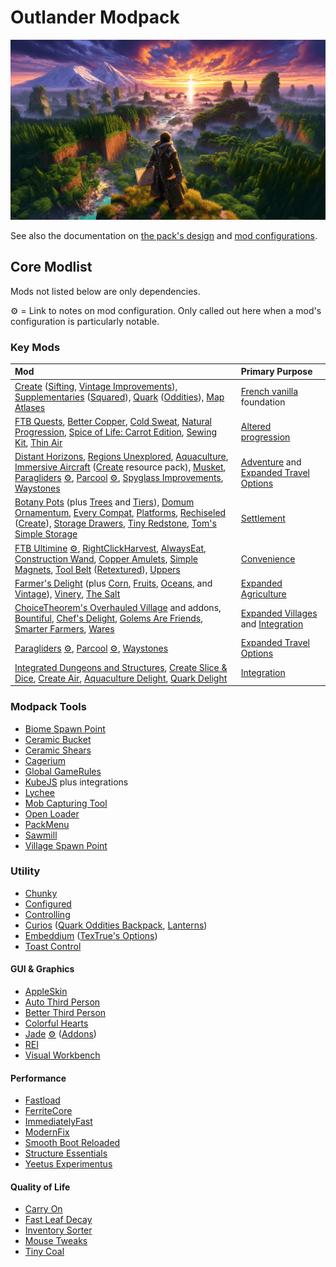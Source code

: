 # Outlander Modpack

![ChatGPT / DallE 3 image as temporary placeholder to establish mood](packmenu/resources/assets/packmenu/textures/gui/background.png)

See also the documentation on [the pack's design](design.md) and
[mod configurations](config.md).

## Core Modlist

Mods not listed below are only dependencies.

⚙️ = Link to notes on mod configuration. Only called out here when a mod's
configuration is particularly notable.

### Key Mods

<!-- deno-fmt-ignore -->

| Mod | Primary Purpose |
| :-- | :----------- |
| [Create](https://curseforge.com/minecraft/mc-mods/create) ([Sifting](https://www.curseforge.com/minecraft/mc-mods/create-sifting), [Vintage Improvements](https://www.curseforge.com/minecraft/mc-mods/create-vintage-improvements)), [Supplementaries](https://curseforge.com/minecraft/mc-mods/supplementaries) ([Squared](https://curseforge.com/minecraft/mc-mods/supplementaries-squared)), [Quark](https://curseforge.com/minecraft/mc-mods/quark) ([Oddities](https://www.curseforge.com/minecraft/mc-mods/quark-oddities)), [Map Atlases](https://curseforge.com/minecraft/mc-mods/map-atlases-forge) | [French vanilla](design.md#1-french-vanilla) foundation |
| [FTB Quests](https://curseforge.com/minecraft/mc-mods/ftb-quests-forge), [Better Copper](https://www.curseforge.com/minecraft/mc-mods/better-copper-armor-and-tools), [Cold Sweat](https://www.curseforge.com/minecraft/mc-mods/cold-sweat), [Natural Progression](https://www.curseforge.com/minecraft/mc-mods/natural-progressions), [Spice of Life: Carrot Edition](https://curseforge.com/minecraft/mc-mods/spice-of-life-carrot-edition), [Sewing Kit](https://www.curseforge.com/minecraft/mc-mods/sewing-kit), [Thin Air](https://www.curseforge.com/minecraft/mc-mods/new-thin-air) | [Altered progression](design.md#2-altered-progression) |
| [Distant Horizons](https://www.curseforge.com/minecraft/mc-mods/distant-horizons), [Regions Unexplored](https://www.curseforge.com/minecraft/mc-mods/regions-unexplored), [Aquaculture](https://curseforge.com/minecraft/mc-mods/aquaculture), [Immersive Aircraft](https://www.curseforge.com/minecraft/mc-mods/immersive-aircraft) ([Create](https://www.curseforge.com/minecraft/texture-packs/create-immersive-aircrafts-resource-pack) resource pack), [Musket](https://www.curseforge.com/minecraft/mc-mods/ewewukeks-musket-mod), [Paragliders](https://curseforge.com/minecraft/mc-mods/paragliders) [⚙️](config.md#paragliders), [Parcool](https://curseforge.com/minecraft/mc-mods/parcool) [⚙️](config.md#parcool), [Spyglass Improvements](https://curseforge.com/minecraft/mc-mods/spyglass-improvements), [Waystones](https://curseforge.com/minecraft/mc-mods/waystones) | [Adventure](design.md#3-adventure) and [Expanded Travel Options](design.md#expanded-travel-options) |
| [Botany Pots](https://www.curseforge.com/minecraft/mc-mods/botany-pots) (plus [Trees](https://www.curseforge.com/minecraft/mc-mods/botany-trees) and [Tiers](https://www.curseforge.com/minecraft/mc-mods/botany-pots-tiers)), [Domum Ornamentum](https://www.curseforge.com/minecraft/mc-mods/domum-ornamentum), [Every Compat](https://www.curseforge.com/minecraft/mc-mods/every-compat), [Platforms](https://www.curseforge.com/minecraft/mc-mods/platforms), [Rechiseled](https://www.curseforge.com/minecraft/mc-mods/rechiseled) ([Create](https://www.curseforge.com/minecraft/mc-mods/rechiseled-create)), [Storage Drawers](https://curseforge.com/minecraft/mc-mods/storage-drawers), [Tiny Redstone](https://www.curseforge.com/minecraft/mc-mods/tiny-redstone), [Tom's Simple Storage](https://www.curseforge.com/minecraft/mc-mods/toms-storage) | [Settlement](design.md#4-settlement) |
| [FTB Ultimine](https://curseforge.com/minecraft/mc-mods/ftb-ultimine-forge) [⚙️](config.md#ftb-ultimine), [RightClickHarvest](https://www.curseforge.com/minecraft/mc-mods/rightclickharvest), [AlwaysEat](https://www.curseforge.com/minecraft/mc-mods/alwayseat), [Construction Wand](https://www.curseforge.com/minecraft/mc-mods/construction-wand), [Copper Amulets](https://www.curseforge.com/minecraft/mc-mods/copper-amulets), [Simple Magnets](https://www.curseforge.com/minecraft/mc-mods/simple-magnets), [Tool Belt](https://www.curseforge.com/minecraft/mc-mods/tool-belt) ([Retextured](https://www.curseforge.com/minecraft/texture-packs/tool-belt-retextured)), [Uppers](https://www.curseforge.com/minecraft/mc-mods/uppers)  | [Convenience](design.md#6-convenience) |
| [Farmer's Delight](https://curseforge.com/minecraft/mc-mods/farmers-delight) (plus [Corn](https://www.curseforge.com/minecraft/mc-mods/corn-delight), [Fruits](https://www.curseforge.com/minecraft/mc-mods/fruits-delight), [Oceans](https://www.curseforge.com/minecraft/mc-mods/oceans-delight), and [Vintage](https://www.curseforge.com/minecraft/mc-mods/vintage-delight)), [Vinery](https://www.curseforge.com/minecraft/mc-mods/lets-do-vinery/screenshots), [The Salt](https://curseforge.com/minecraft/mc-mods/salt) | [Expanded Agriculture](design.md#expanded-agriculture) |
| [ChoiceTheorem's Overhauled Village](https://www.curseforge.com/minecraft/mc-mods/choicetheorems-overhauled-village) and addons, [Bountiful](https://www.curseforge.com/minecraft/mc-mods/bountiful), [Chef's Delight](https://www.curseforge.com/minecraft/mc-mods/chefs-delight-forge), [Golems Are Friends](https://www.curseforge.com/minecraft/mc-mods/golemsarefriends), [Smarter Farmers](https://legacy.curseforge.com/minecraft/mc-mods/smarter-farmers-farmers-replant), [Wares](https://www.curseforge.com/minecraft/mc-mods/wares) | [Expanded Villages](design.md#expanded-villages) and [Integration](design.md#5-integration) |
| [Paragliders](https://curseforge.com/minecraft/mc-mods/paragliders) [⚙️](config.md#paragliders), [Parcool](https://curseforge.com/minecraft/mc-mods/parcool) [⚙️](config.md#parcool), [Waystones](https://curseforge.com/minecraft/mc-mods/waystones) | [Expanded Travel Options](design.md#expanded-travel-options) |
| [Integrated Dungeons and Structures](https://curseforge.com/minecraft/mc-mods/idas), [Create Slice & Dice](https://www.curseforge.com/minecraft/mc-mods/slice-and-dice), [Create Air](https://www.curseforge.com/minecraft/mc-mods/new-thin-air), [Aquaculture Delight](https://www.curseforge.com/minecraft/mc-mods/aquaculture-delight), [Quark Delight](https://www.curseforge.com/minecraft/mc-mods/quark-delight) | [Integration](design.md#5-integration) |

### Modpack Tools

- [Biome Spawn Point](https://www.curseforge.com/minecraft/mc-mods/biome-spawn-point)
- [Ceramic Bucket](https://www.curseforge.com/minecraft/mc-mods/ceramic-bucket)
- [Ceramic Shears](https://www.curseforge.com/minecraft/mc-mods/ceramic-shears)
- [Cagerium](https://curseforge.com/minecraft/mc-mods/cagerium)
- [Global GameRules](https://www.curseforge.com/minecraft/mc-mods/global-gamerules)
- [KubeJS](https://curseforge.com/minecraft/mc-mods/jubejs) plus integrations
- [Lychee](https://curseforge.com/minecraft/mc-mods/lychee)
- [Mob Capturing Tool](https://curseforge.com/minecraft/mc-mods/mob-capturing-tool)
- [Open Loader](https://curseforge.com/minecraft/mc-mods/open-loader)
- [PackMenu](https://curseforge.com/minecraft/mc-mods/packmenu)
- [Sawmill](https://curseforge.com/minecraft/mc-mods/sawmill)
- [Village Spawn Point](https://www.curseforge.com/minecraft/mc-mods/village-spawn-point)

### Utility

- [Chunky](https://curseforge.com/minecraft/mc-mods/chunky-pregenerator-forge)
- [Configured](https://curseforge.com/minecraft/mc-mods/configured)
- [Controlling](https://curseforge.com/minecraft/mc-mods/controlling)
- [Curios](https://curseforge.com/minecraft/mc-mods/curios)
  ([Quark Oddities Backpack](https://curseforge.com/minecraft/mc-mods/curios-quark-oddities-backpack),
  [Lanterns](https://curseforge.com/minecraft/mc-mods/curious-lanterns))
- [Embeddium](https://curseforge.com/minecraft/mc-mods/embeddium)
  ([TexTrue's Options](https://curseforge.com/minecraft/mc-mods/textrues-embeddium-options))
- [Toast Control](https://curseforge.com/minecraft/mc-mods/toast-control)

#### GUI & Graphics

- [AppleSkin](https://curseforge.com/minecraft/mc-mods/apple-skin)
- [Auto Third Person](https://curseforge.com/minecraft/mc-mods/auto-third-person)
- [Better Third Person](https://curseforge.com/minecraft/mc-mods/better-third-person)
- [Colorful Hearts](https://curseforge.com/minecraft/mc-mods/colorful-hearts)
- [Jade](https://www.curseforge.com/minecraft/mc-mods/jade) [⚙️](config.md#jade)
  ([Addons](https://www.curseforge.com/minecraft/mc-mods/jade-addons))
- [REI](https://curseforge.com/minecraft/mc-mods/roughly-enough-items)
- [Visual Workbench](https://curseforge.com/minecraft/mc-mods/visual-workbench)

#### Performance

- [Fastload](https://curseforge.com/minecraft/mc-mods/fastload)
- [FerriteCore](https://www.curseforge.com/minecraft/mc-mods/ferritecore)
- [ImmediatelyFast](https://curseforge.com/minecraft/mc-mods/immediatelyfast)
- [ModernFix](https://www.curseforge.com/minecraft/mc-mods/modernfix)
- [Smooth Boot Reloaded](https://curseforge.com/minecraft/mc-mods/smooth-boot-reloaded)
- [Structure Essentials](https://curseforge.com/minecraft/mc-mods/structure-essentials-forge-fabric)
- [Yeetus Experimentus](https://www.curseforge.com/minecraft/mc-mods/yeetusexperimentus)

#### Quality of Life

- [Carry On](https://curseforge.com/minecraft/mc-mods/carry-on)
- [Fast Leaf Decay](https://curseforge.com/minecraft/mc-mods/fast-leaf-decay)
- [Inventory Sorter](https://curseforge.com/minecraft/mc-mods/inventory-sorter)
- [Mouse Tweaks](https://curseforge.com/minecraft/mc-mods/mouse-tweaks)
- [Tiny Coal](https://curseforge.com/minecraft/mc-mods/tiny-coal)
